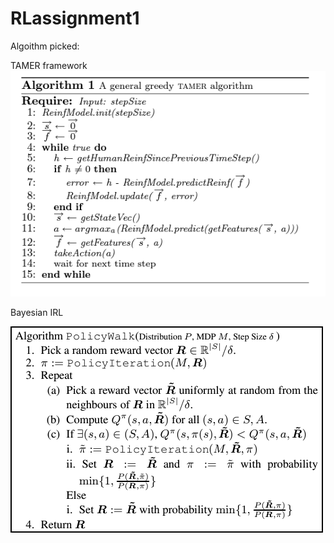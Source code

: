 # RLassignment1

Algoithm picked: 

TAMER framework
![pseudocode_RL](tamer/pseudocode_TAMER.png)

Bayesian IRL

![pseudocode_IRL](bayesianIRL/Pseudocode_BayesianIRL.png)

